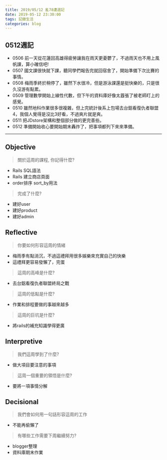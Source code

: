 ```yaml
---
title: 2019/05/12 亂78遭週記
date: 2019-05-12 23:30:00
tags: 記錄生活
categories: blog
---
```

## **0512週記**

- 0506 前一天從花蓮回高雄得疲勞讓我在雨天更憂鬱了，不過雨天也不用上風帆課，算小確信吧!
- 0507 國文課很快就下課，聽同學們報告完就回宿舍了，開始準備下次比賽的事情。
- 0508 梅雨季終於稍停了，雖然下水很冷，但是游泳課還是挺快樂的，只是很久沒游有點累。
- 0509 管理數學開始上線性代數，但下午的資料庫好像太囂張了被老師盯上的感覺。
- 0510 雖然地科作業很多很複雜，但上完統計後系上包場去台鋁看復仇者聯盟4，我個人覺得是沒比3好看，不過爽片就是爽。
- 0511 把JDstore架構和整個部分做的更完善些。
- 0512 準備開始收心要開始期末轟炸了，把事項都列下來來準備。

---
<!-- more -->
## **Objective**

> 關於這周的課程, 你記得什麼?

- Rails SQL語法
- Rails 建立商店頁面
- order排序 sort_by用法

> 完成了什麼?

- 建好user
- 建好product
- 建好admin

## **Reflective**

> 你要如何形容這周的情緒

- 梅雨季有點消沉，不過這禮拜用很多娛樂來充實自己的快樂
- 這禮拜更容易發懶了，完蛋

> 這周的高峰是什麼?

* 去台鋁看復仇者聯盟終局之戰

> 這周的低點是什麼?

* 作業和排程要做的事越來越多

> 這周的巨坑是什麼?

* 將rails的補充知識學得更廣

## **Interpretive**

> 我們這周學到了什麼?

* 做大項目要注意的事項

> 這周一個重要的領悟是什麼?

*  要將一項事情分解

## **Decisional**

> 我們會如何用一句話形容這周的工作

* 不能再偷懶了

> 有哪些工作需要下周繼續努力?

* blogger整理
* 資料庫期末作業
